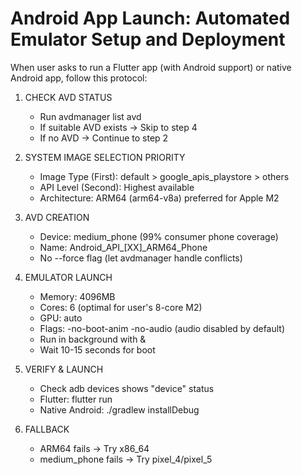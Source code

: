 # Android App Launch: Automated Emulator Setup and Deployment

When user asks to run a Flutter app (with Android support) or native Android app, follow this protocol:

1. CHECK AVD STATUS
   - Run avdmanager list avd
   - If suitable AVD exists → Skip to step 4
   - If no AVD → Continue to step 2

2. SYSTEM IMAGE SELECTION PRIORITY
   - Image Type (First): default > google_apis_playstore > others
   - API Level (Second): Highest available
   - Architecture: ARM64 (arm64-v8a) preferred for Apple M2

3. AVD CREATION
   - Device: medium_phone (99% consumer phone coverage)
   - Name: Android_API_[XX]_ARM64_Phone
   - No --force flag (let avdmanager handle conflicts)

4. EMULATOR LAUNCH
   - Memory: 4096MB
   - Cores: 6 (optimal for user's 8-core M2)
   - GPU: auto
   - Flags: -no-boot-anim -no-audio (audio disabled by default)
   - Run in background with &
   - Wait 10-15 seconds for boot

5. VERIFY & LAUNCH
   - Check adb devices shows "device" status
   - Flutter: flutter run
   - Native Android: ./gradlew installDebug

6. FALLBACK
   - ARM64 fails → Try x86_64
   - medium_phone fails → Try pixel_4/pixel_5
